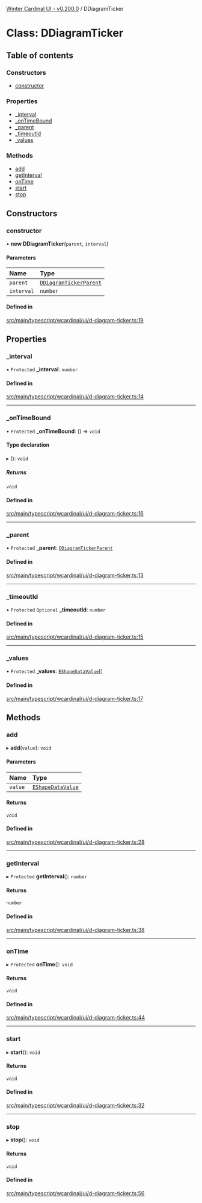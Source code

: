 [Winter Cardinal UI - v0.200.0](../index.md) / DDiagramTicker

# Class: DDiagramTicker

## Table of contents

### Constructors

- [constructor](DDiagramTicker.md#constructor)

### Properties

- [\_interval](DDiagramTicker.md#_interval)
- [\_onTimeBound](DDiagramTicker.md#_ontimebound)
- [\_parent](DDiagramTicker.md#_parent)
- [\_timeoutId](DDiagramTicker.md#_timeoutid)
- [\_values](DDiagramTicker.md#_values)

### Methods

- [add](DDiagramTicker.md#add)
- [getInterval](DDiagramTicker.md#getinterval)
- [onTime](DDiagramTicker.md#ontime)
- [start](DDiagramTicker.md#start)
- [stop](DDiagramTicker.md#stop)

## Constructors

### constructor

• **new DDiagramTicker**(`parent`, `interval`)

#### Parameters

| Name | Type |
| :------ | :------ |
| `parent` | [`DDiagramTickerParent`](../interfaces/DDiagramTickerParent.md) |
| `interval` | `number` |

#### Defined in

[src/main/typescript/wcardinal/ui/d-diagram-ticker.ts:19](https://github.com/winter-cardinal/winter-cardinal-ui/blob/v0.200.0/src/main/typescript/wcardinal/ui/d-diagram-ticker.ts#L19)

## Properties

### \_interval

• `Protected` **\_interval**: `number`

#### Defined in

[src/main/typescript/wcardinal/ui/d-diagram-ticker.ts:14](https://github.com/winter-cardinal/winter-cardinal-ui/blob/v0.200.0/src/main/typescript/wcardinal/ui/d-diagram-ticker.ts#L14)

___

### \_onTimeBound

• `Protected` **\_onTimeBound**: () => `void`

#### Type declaration

▸ (): `void`

##### Returns

`void`

#### Defined in

[src/main/typescript/wcardinal/ui/d-diagram-ticker.ts:16](https://github.com/winter-cardinal/winter-cardinal-ui/blob/v0.200.0/src/main/typescript/wcardinal/ui/d-diagram-ticker.ts#L16)

___

### \_parent

• `Protected` **\_parent**: [`DDiagramTickerParent`](../interfaces/DDiagramTickerParent.md)

#### Defined in

[src/main/typescript/wcardinal/ui/d-diagram-ticker.ts:13](https://github.com/winter-cardinal/winter-cardinal-ui/blob/v0.200.0/src/main/typescript/wcardinal/ui/d-diagram-ticker.ts#L13)

___

### \_timeoutId

• `Protected` `Optional` **\_timeoutId**: `number`

#### Defined in

[src/main/typescript/wcardinal/ui/d-diagram-ticker.ts:15](https://github.com/winter-cardinal/winter-cardinal-ui/blob/v0.200.0/src/main/typescript/wcardinal/ui/d-diagram-ticker.ts#L15)

___

### \_values

• `Protected` **\_values**: [`EShapeDataValue`](../interfaces/EShapeDataValue.md)[]

#### Defined in

[src/main/typescript/wcardinal/ui/d-diagram-ticker.ts:17](https://github.com/winter-cardinal/winter-cardinal-ui/blob/v0.200.0/src/main/typescript/wcardinal/ui/d-diagram-ticker.ts#L17)

## Methods

### add

▸ **add**(`value`): `void`

#### Parameters

| Name | Type |
| :------ | :------ |
| `value` | [`EShapeDataValue`](../interfaces/EShapeDataValue.md) |

#### Returns

`void`

#### Defined in

[src/main/typescript/wcardinal/ui/d-diagram-ticker.ts:28](https://github.com/winter-cardinal/winter-cardinal-ui/blob/v0.200.0/src/main/typescript/wcardinal/ui/d-diagram-ticker.ts#L28)

___

### getInterval

▸ `Protected` **getInterval**(): `number`

#### Returns

`number`

#### Defined in

[src/main/typescript/wcardinal/ui/d-diagram-ticker.ts:38](https://github.com/winter-cardinal/winter-cardinal-ui/blob/v0.200.0/src/main/typescript/wcardinal/ui/d-diagram-ticker.ts#L38)

___

### onTime

▸ `Protected` **onTime**(): `void`

#### Returns

`void`

#### Defined in

[src/main/typescript/wcardinal/ui/d-diagram-ticker.ts:44](https://github.com/winter-cardinal/winter-cardinal-ui/blob/v0.200.0/src/main/typescript/wcardinal/ui/d-diagram-ticker.ts#L44)

___

### start

▸ **start**(): `void`

#### Returns

`void`

#### Defined in

[src/main/typescript/wcardinal/ui/d-diagram-ticker.ts:32](https://github.com/winter-cardinal/winter-cardinal-ui/blob/v0.200.0/src/main/typescript/wcardinal/ui/d-diagram-ticker.ts#L32)

___

### stop

▸ **stop**(): `void`

#### Returns

`void`

#### Defined in

[src/main/typescript/wcardinal/ui/d-diagram-ticker.ts:56](https://github.com/winter-cardinal/winter-cardinal-ui/blob/v0.200.0/src/main/typescript/wcardinal/ui/d-diagram-ticker.ts#L56)
